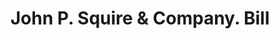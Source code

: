 ---
doi: 10.7916/D8Z6211D
date_other: '1906'
date_other_textual: '1906'
form: printed ephemera
genre:
- Invoices
name:
- John P. Squire & Company
object_in_context_url: https://biggert.cul.columbia.edu/items/view/ave_biggert_00408
subject_hierarchical_geographic:
- Boston, Massachusetts, United States
subject_name:
- John P. Squire & Company
title: John P. Squire & Company. Bill
sort_title: John P. Squire & Company. Bill
call_number: ave_biggert_00408
coordinates:
- 42.35805555555556,-71.06361111111111
pid: ave_biggert_00408
identifiers: ave_biggert_00408
thumbnail: https://derivativo-1.library.columbia.edu/iiif/2/ldpd:344200/full/!256,256/0/native.jpg
permalink: /biggert/ave_biggert_00408/
layout: iiif-image-page
---
